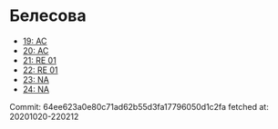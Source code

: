 # Белесова
- [19: AC](19.md)
- [20: AC](20.md)
- [21: RE 01](21.md)
- [22: RE 01](22.md)
- [23: NA](23.md)
- [24: NA](24.md)

Commit: 64ee623a0e80c71ad62b55d3fa17796050d1c2fa
 fetched at: 20201020-220212
